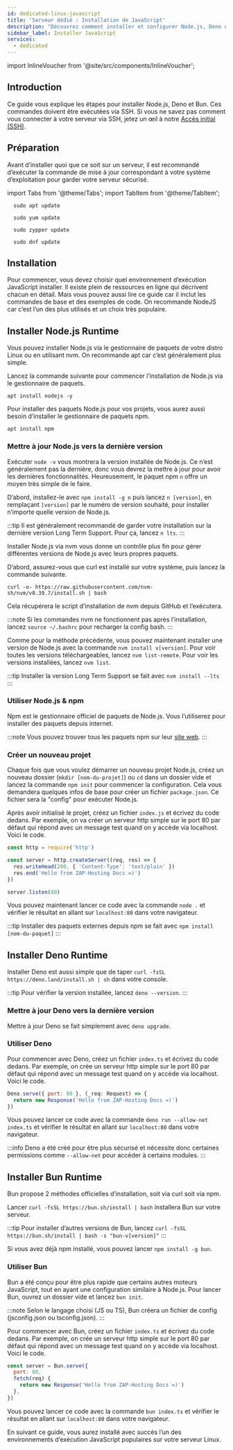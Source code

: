 ```yaml
---
id: dedicated-linux-javascript
title: 'Serveur dédié : Installation de JavaScript'
description: "Découvrez comment installer et configurer Node.js, Deno et Bun sur votre serveur pour une gestion efficace des environnements d’exécution JavaScript → En savoir plus maintenant"
sidebar_label: Installer JavaScript
services:
  - dedicated
---
```


import InlineVoucher from '@site/src/components/InlineVoucher';

## Introduction

Ce guide vous explique les étapes pour installer Node.js, Deno et Bun. Ces commandes doivent être exécutées via SSH. Si vous ne savez pas comment vous connecter à votre serveur via SSH, jetez un œil à notre [Accès initial (SSH)](vserver-linux-ssh.md).

<InlineVoucher />

## Préparation

Avant d’installer quoi que ce soit sur un serveur, il est recommandé d’exécuter la commande de mise à jour correspondant à votre système d’exploitation pour garder votre serveur sécurisé.

import Tabs from '@theme/Tabs';
import TabItem from '@theme/TabItem';

<Tabs>
<TabItem value="ubuntu-debian" label="Ubuntu & Debian" default>

```
  sudo apt update
```

</TabItem>
<TabItem value="centos" label="CentOS">

```
  sudo yum update
```

</TabItem>
<TabItem value="opensuse" label="OpenSUSE">

```
  sudo zypper update
```

</TabItem>
<TabItem value="fedora" label="Fedora">

```
  sudo dnf update
```

</TabItem>
</Tabs>

## Installation

Pour commencer, vous devez choisir quel environnement d’exécution JavaScript installer. Il existe plein de ressources en ligne qui décrivent chacun en détail. Mais vous pouvez aussi lire ce guide car il inclut les commandes de base et des exemples de code. On recommande NodeJS car c’est l’un des plus utilisés et un choix très populaire.

<Tabs>
<TabItem value="NodeJS Runtime" label="NodeJS" default>

## Installer Node.js Runtime

Vous pouvez installer Node.js via le gestionnaire de paquets de votre distro Linux ou en utilisant nvm. On recommande apt car c’est généralement plus simple.

<Tabs>
<TabItem value="apt" label="Gestionnaire de paquets" default>

Lancez la commande suivante pour commencer l’installation de Node.js via le gestionnaire de paquets.

```
apt install nodejs -y
```

Pour installer des paquets Node.js pour vos projets, vous aurez aussi besoin d’installer le gestionnaire de paquets npm.

```
apt install npm
```

### Mettre à jour Node.js vers la dernière version

Exécuter `node -v` vous montrera la version installée de Node.js. Ce n’est généralement pas la dernière, donc vous devrez la mettre à jour pour avoir les dernières fonctionnalités. Heureusement, le paquet npm `n` offre un moyen très simple de le faire.

D’abord, installez-le avec `npm install -g n` puis lancez `n [version]`, en remplaçant `[version]` par le numéro de version souhaité, pour installer n’importe quelle version de Node.js.

:::tip
Il est généralement recommandé de garder votre installation sur la dernière version Long Term Support. Pour ça, lancez `n lts`.
:::

</TabItem>
<TabItem value="nvm" label="nvm">

Installer Node.js via nvm vous donne un contrôle plus fin pour gérer différentes versions de Node.js avec leurs propres paquets.

D’abord, assurez-vous que curl est installé sur votre système, puis lancez la commande suivante.

```
curl -o- https://raw.githubusercontent.com/nvm-sh/nvm/v0.39.7/install.sh | bash
```

Cela récupérera le script d’installation de nvm depuis GitHub et l’exécutera.

:::note
Si les commandes nvm ne fonctionnent pas après l’installation, lancez `source ~/.bashrc` pour recharger la config bash.
:::

Comme pour la méthode précédente, vous pouvez maintenant installer une version de Node.js avec la commande `nvm install v[version]`. Pour voir toutes les versions téléchargeables, lancez `nvm list-remote`. Pour voir les versions installées, lancez `nvm list`.

:::tip
Installer la version Long Term Support se fait avec `nvm install --lts`
:::

</TabItem>
</Tabs>

### Utiliser Node.js & npm

Npm est le gestionnaire officiel de paquets de Node.js. Vous l’utiliserez pour installer des paquets depuis internet.

:::note
Vous pouvez trouver tous les paquets npm sur leur [site web](https://www.npmjs.com/).
:::

### Créer un nouveau projet

Chaque fois que vous voulez démarrer un nouveau projet Node.js, créez un nouveau dossier (`mkdir [nom-du-projet]`) ou `cd` dans un dossier vide et lancez la commande `npm init` pour commencer la configuration. Cela vous demandera quelques infos de base pour créer un fichier `package.json`. Ce fichier sera la "config" pour exécuter Node.js.

Après avoir initialisé le projet, créez un fichier `index.js` et écrivez du code dedans. Par exemple, on va créer un serveur http simple sur le port 80 par défaut qui répond avec un message test quand on y accède via localhost. Voici le code.

```js
const http = require('http')

const server = http.createServer((req, res) => {
  res.writeHead(200, { 'Content-Type': 'text/plain' })
  res.end('Hello from ZAP-Hosting Docs =)')
})

server.listen(80)
```

Vous pouvez maintenant lancer ce code avec la commande `node .` et vérifier le résultat en allant sur `localhost:80` dans votre navigateur.

:::tip
Installer des paquets externes depuis npm se fait avec `npm install [nom-du-paquet]`
:::

</TabItem>

<TabItem value="Deno Runtime" label="Deno" default>

## Installer Deno Runtime

Installer Deno est aussi simple que de taper `curl -fsSL https://deno.land/install.sh | sh` dans votre console.

:::tip
Pour vérifier la version installée, lancez `deno --version`.
:::

### Mettre à jour Deno vers la dernière version

Mettre à jour Deno se fait simplement avec `deno upgrade`.

### Utiliser Deno

Pour commencer avec Deno, créez un fichier `index.ts` et écrivez du code dedans. Par exemple, on crée un serveur http simple sur le port 80 par défaut qui répond avec un message test quand on y accède via localhost. Voici le code.

```js
Deno.serve({ port: 80 }, (_req: Request) => {
  return new Response('Hello from ZAP-Hosting Docs =)')
})
```

Vous pouvez lancer ce code avec la commande `deno run --allow-net index.ts` et vérifier le résultat en allant sur `localhost:80` dans votre navigateur.

:::info
Deno a été créé pour être plus sécurisé et nécessite donc certaines permissions comme `--allow-net` pour accéder à certains modules.
:::

</TabItem>

<TabItem value="Bun Runtime" label="Bun" default>

## Installer Bun Runtime

Bun propose 2 méthodes officielles d’installation, soit via curl soit via npm.

<Tabs>
<TabItem value="curl" label="curl" default>

Lancer `curl -fsSL https://bun.sh/install | bash` installera Bun sur votre serveur.

:::tip
Pour installer d’autres versions de Bun, lancez `curl -fsSL https://bun.sh/install | bash -s "bun-v[version]"`
:::

</TabItem>
<TabItem value="npm" label="npm">

Si vous avez déjà npm installé, vous pouvez lancer `npm install -g bun`.

</TabItem>
</Tabs>

### Utiliser Bun

Bun a été conçu pour être plus rapide que certains autres moteurs JavaScript, tout en ayant une configuration similaire à Node.js. Pour lancer Bun, ouvrez un dossier vide et lancez `bun init`.

:::note
Selon le langage choisi (JS ou TS), Bun créera un fichier de config (jsconfig.json ou tsconfig.json).
:::

Pour commencer avec Bun, créez un fichier `index.ts` et écrivez du code dedans. Par exemple, on crée un serveur http simple sur le port 80 par défaut qui répond avec un message test quand on y accède via localhost. Voici le code.

```js
const server = Bun.serve({
  port: 80,
  fetch(req) {
    return new Response('Hello from ZAP-Hosting Docs =)')
  },
})
```

Vous pouvez lancer ce code avec la commande `bun index.ts` et vérifier le résultat en allant sur `localhost:80` dans votre navigateur.

</TabItem>
</Tabs>

En suivant ce guide, vous aurez installé avec succès l’un des environnements d’exécution JavaScript populaires sur votre serveur Linux.

<InlineVoucher />